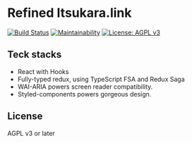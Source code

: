 # Refined Itsukara.link
[![Build Status](https://travis-ci.com/neet/refined-itsukara-link.svg?token=eKwjEDjxh8gyJBwnxzBS&branch=master)](https://travis-ci.com/neet/refined-itsukara-link)
[![Maintainability](https://api.codeclimate.com/v1/badges/cb0ea5f83783975442db/maintainability)](https://codeclimate.com/github/neet/refined-itsukara-link/maintainability)
[![License: AGPL v3](https://img.shields.io/badge/License-AGPL%20v3-blue.svg)](https://www.gnu.org/licenses/agpl-3.0)

## Teck stacks
- React with Hooks
- Fully-typed redux, using TypeScript FSA and Redux Saga
- WAI-ARIA powers screen reader compatibility.
- Styled-components powers gorgeous design.

## License
AGPL v3 or later
